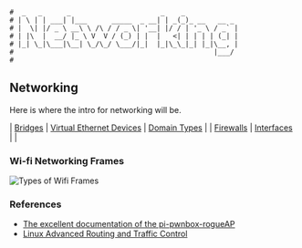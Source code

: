 ```text
#  _   _      _                      _    _
# | \ | | ___| |___      _____  _ __| | _(_)_ __   __ _
# |  \| |/ _ \ __\ \ /\ / / _ \| '__| |/ / | '_ \ / _` |
# | |\  |  __/ |_ \ V  V / (_) | |  |   <| | | | | (_| |
# |_| \_|\___|\__| \_/\_/ \___/|_|  |_|\_\_|_| |_|\__, |
#                                                 |___/
#
```

## Networking

Here is where the intro for networking will be.

| [Bridges](bridge)     | [Virtual Ethernet Devices](virt_eth) | [Domain Types](dom_types) |
| [Firewalls](firewall) | [Interfaces](interfaces)             |                           |


### Wi-fi Networking Frames

![Types of Wifi Frames](https://anoduck.github.io/wiki/assets/img/802.11.png)

### References

- [The excellent documentation of the pi-pwnbox-rogueAP](https://github.com/koutto/pi-pwnbox-rogueap/wiki)
- [Linux Advanced Routing and Traffic Control](https://lartc.org/howto/)

